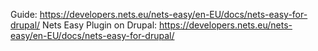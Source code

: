   Guide: https://developers.nets.eu/nets-easy/en-EU/docs/nets-easy-for-drupal/
  Nets Easy Plugin on Drupal: https://developers.nets.eu/nets-easy/en-EU/docs/nets-easy-for-drupal/ 
